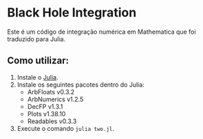 # Black Hole Integration

Este é um código de integração numérica em Mathematica que foi traduzido para Julia.

## Como utilizar:
1. Instale o [Julia](https://julialang.org/downloads/).
2. Instale os seguintes pacotes dentro do Julia:
   - ArbFloats v0.3.2
   - ArbNumerics v1.2.5
   - DecFP v1.3.1
   - Plots v1.38.10
   - Readables v0.3.3
3. Execute o comando `julia two.jl`.
